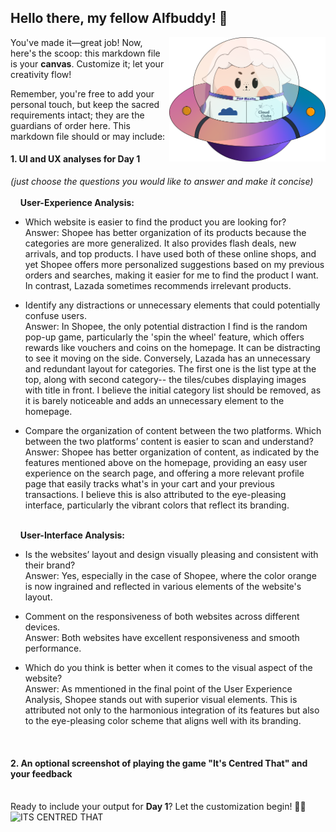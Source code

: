 ## Hello there, my fellow Alfbuddy! 💖

<img align="right" width="250px" src="../../assets/alf/alf-ufo.png">

You've made it—great job! Now, here's the scoop: this markdown file is your **canvas**. Customize it; let your creativity flow!

Remember, you're free to add your personal touch, but keep the sacred requirements intact; they are the guardians of order here. This markdown file should or may include:

#### 1. UI and UX analyses for Day 1

_(just choose the questions you would like to answer and make it concise)_
<br/><br/>
&nbsp;&nbsp;&nbsp;&nbsp;**User-Experience Analysis:**<br/>

-   Which website is easier to find the product you are looking for?<br/>
    Answer: Shopee has better organization of its products because the categories are more generalized. It also provides flash deals, new arrivals, and top products. I have used both of these online shops, and yet Shopee offers more personalized suggestions based on my previous orders and searches, making it easier for me to find the product I want. In contrast, Lazada sometimes recommends irrelevant products.

-   Identify any distractions or unnecessary elements that could potentially confuse users.<br/>
    Answer: In Shopee, the only potential distraction I find is the random pop-up game, particularly the 'spin the wheel' feature, which offers rewards like vouchers and coins on the homepage. It can be distracting to see it moving on the side. Conversely, Lazada has an unnecessary and redundant layout for categories. The first one is the list type at the top, along with second category-- the tiles/cubes displaying images with title in front. I believe the initial category list should be removed, as it is barely noticeable and adds an unnecessary element to the homepage.

-   Compare the organization of content between the two platforms. Which between the two platforms’ content is easier to scan and understand?<br/>
    Answer: Shopee has better organization of content, as indicated by the features mentioned above on the homepage, providing an easy user experience on the search page, and offering a more relevant profile page that easily tracks what's in your cart and your previous transactions. I believe this is also attributed to the eye-pleasing interface, particularly the vibrant colors that reflect its branding.

<br/> &nbsp;&nbsp;&nbsp;&nbsp;**User-Interface Analysis:**

-   Is the websites’ layout and design visually pleasing and consistent with their brand?<br/>
    Answer: Yes, especially in the case of Shopee, where the color orange is now ingrained and reflected in various elements of the website's layout. 
    
-   Comment on the responsiveness of both websites across different devices.<br/>
    Answer: Both websites have excellent responsiveness and smooth performance.
    
-   Which do you think is better when it comes to the visual aspect of the website?<br/>
    Answer: As mmentioned in the final point of the User Experience Analysis, Shopee stands out with superior visual elements. This is attributed not only to the harmonious integration of its features but also to the eye-pleasing color scheme that aligns well with its branding.
    
    <br>

#### 2. An **optional** screenshot of playing the game **"It's Centred That"** and your feedback

<br>Ready to include your output for **Day 1**? Let the customization begin! 🚀✨
![ITS CENTRED THAT](https://github.com/angelicaferriol/AWSCC-CodeQuest-UI-UX/assets/142831042/95e59cdb-55d8-4488-acda-8d030b77b6a8)

<!-- You may now delete and modify the content of this file -->
